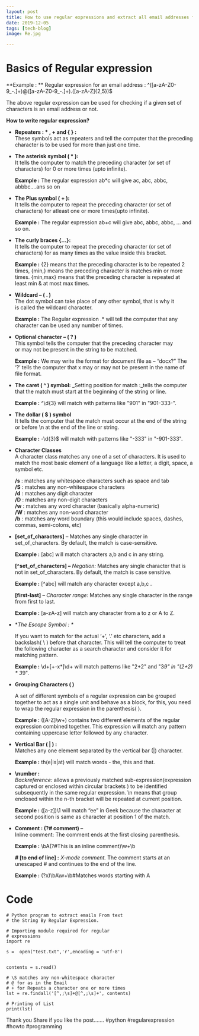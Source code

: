 ```yaml
---
layout: post
title: How to use regular expressions and extract all email addresses from a text file.
date: 2019-12-05
tags: [tech-blog]
image: Re.jpg

---
```



# Basics of Regular expression

**Example : ** Regular expression for an email address :
^([a-zA-Z0-9_\-\.]+)@([a-zA-Z0-9_\-\.]+)\.([a-zA-Z]{2,5})$


The above regular expression can be used for checking if a given set of characters is an email address or not.

**How to write regular expression?**

-   **Repeaters : * , + and { } :**  
    These symbols act as repeaters and tell the computer that the preceding character is to be used for more than just one time.
-   **The asterisk symbol ( * ):**  
    It tells the computer to match the preceding character (or set of characters) for 0 or more times (upto infinite).
    
    **Example :** The regular expression ab*c will give ac, abc, abbc, 
    abbbc….ans so on 
    
-   **The Plus symbol ( + ):**  
    It tells the computer to repeat the preceding character (or set of characters) for atleast one or more times(upto infinite).
    
    **Example :** The regular expression ab+c will give abc, abbc,
    abbc, … and so on.
    
-   **The curly braces {…}:**  
    It tells the computer to repeat the preceding character (or set of characters) for as many times as the value inside this bracket.
    
    **Example :** {2} means that the preceding character is to be repeated 2 
    times, {min,} means the preceding character is matches min or  more 
    times. {min,max} means that the preceding character is repeated at
    least min & at most max times.
    
-   **Wildcard – ( . )**  
    The dot symbol can take place of any other symbol, that is why it  
    is called the wildcard character.
    
    **Example :** 
    The Regular expression .* will tell the computer that any character
    can be used any number of times.
    
-   **Optional character – ( ? )**  
    This symbol tells the computer that the preceding character may  
    or may not be present in the string to be matched.
    
    **Example :** 
    We may write the format for document file as – “docx?”
    The ‘?’ tells the computer that x may or may not be 
    present in the name of file format.
    
-   **The caret ( ^ ) symbol:**  _Setting position for match :_tells the computer that the match must start at the beginning of the string or line.
    
    **Example :** ^\d{3} will match with patterns like "901" in "901-333-".
    
-   **The dollar ( $ ) symbol**  
    It tells the computer that the match must occur at the end of the string or before \n at the end of the line or string.
    
    **Example :** -\d{3}$  will match with patterns like "-333" in "-901-333".
    
-   **Character Classes**  
    A character class matches any one of a set of characters. It is used to match the most basic element of a language like a letter, a digit, space, a symbol etc.
    
    **/s**  : matches any whitespace characters such as space and tab  
    **/S**  : matches any non-whitespace characters  
    **/d**  : matches any digit character  
    **/D**  : matches any non-digit characters  
    **/w**  : matches any word character (basically alpha-numeric)  
    **/W**  : matches any non-word character  
    **/b**  : matches any word boundary (this would include spaces, dashes, commas, semi-colons, etc)

-   **[set_of_characters]**  – Matches any single character in set_of_characters. By default, the match is case-sensitive.
    
    **Example :** [abc] will match characters a,b and c in any string.
    
    **[^set_of_characters] –**  _Negation:_  Matches any single character that is not in set_of_characters. By default, the match is case sensitive.
    
    **Example :** [^abc] will match any character except a,b,c .
    
    **[first-last]**  –  _Character range:_  Matches any single character in the range from first to last.
    
    **Example :** [a-zA-z] will match any character from a to z or A to Z.
    
-   **The Escape Symbol : \**
    
    If you want to match for the actual ‘+’, ‘.’ etc characters, add a backslash( \ ) before that character. This will tell the computer to treat the following character as a search character and consider it for matching pattern.
    
    **Example :** \d+[\+-x\*]\d+ will match patterns like "2+2"
    and "3*9" in "(2+2) * 3*9".
    
-   **Grouping Characters ( )**
    
    A set of different symbols of a regular expression can be grouped together to act as a single unit and behave as a block, for this, you need to wrap the regular expression in the parenthesis( ).
    
    **Example :** ([A-Z]\w+) contains two different elements of the regular 
    expression combined together. This expression will match any pattern 
    containing uppercase letter followed by any character.
    
-   **Vertical Bar ( | ) :**  
    Matches any one element separated by the vertical bar (|) character.
    
    **Example :**  th(e|is|at) will match words - the, this and that.
    
-   **\number :**  
    _Backreference:_  allows a previously matched sub-expression(expression captured or enclosed within circular brackets ) to be identified subsequently in the same regular expression. \n means that group enclosed within the n-th bracket will be repeated at current position.
    
    **Example :** ([a-z])\1 will match “ee” in Geek because the character 
    at second position is same as character at position 1 of the match.
    
-   **Comment : (?# comment) –**  
    Inline comment: The comment ends at the first closing parenthesis.
    
    **Example :** \bA(?#This is an inline comment)\w+\b
    
    **# [to end of line] :**  _X-mode comment._  The comment starts at an unescaped # and continues to the end of the line.
    
    **Example :**  (?x)\bA\w+\b#Matches words starting with A



# Code

   

    # Python program to extract emails From text
    # the String By Regular Expression. 
      
    # Importing module required for regular 
    # expressions 
    import re  
    
    s =  open("test.txt",'r',encoding = 'utf-8')
    
    
    contents = s.read()
    
    # \S matches any non-whitespace character 
    # @ for as in the Email 
    # + for Repeats a character one or more times 
    lst = re.findall('[^,;\s]+@[^,;\s]+', contents)     
      
    # Printing of List 
    print(lst) 



Thank you Share if you like the post.......
#python #regularexpression #howto #programming
